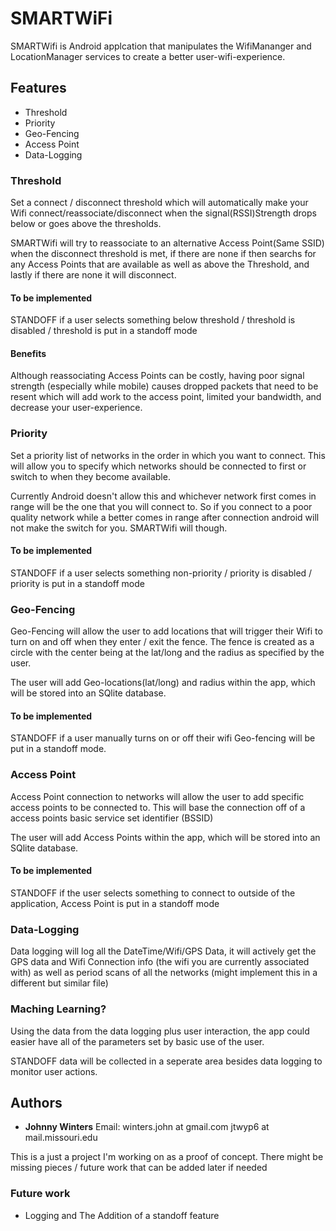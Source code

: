 # SMARTWiFi
SMARTWifi is Android applcation that manipulates the WifiMananger and LocationManager services to create a better user-wifi-experience.

## Features
* Threshold
* Priority
* Geo-Fencing
* Access Point
* Data-Logging

### Threshold
Set a connect / disconnect threshold which will automatically make your Wifi connect/reassociate/disconnect when the signal(RSSI)Strength drops below or goes above the thresholds.  

SMARTWifi will try to reassociate to an alternative Access Point(Same SSID) when the disconnect threshold is met, if there are none if then searchs for any Access Points that are available as well as above the Threshold, and lastly if there are none it will disconnect.

#### To be implemented
STANDOFF if a user selects something below threshold / threshold is disabled / threshold is put in a standoff mode

#### Benefits
Although reassociating Access Points can be costly, having poor signal strength (especially while mobile) causes dropped packets that need to be resent which will add work to the access point, limited your bandwidth, and decrease your user-experience.

### Priority
Set a priority list of networks in the order in which you want to connect.  This will allow you to specify which networks should be connected to first or switch to when they become available.

Currently Android doesn't allow this and whichever network first comes in range will be the one that you will connect to.  So if you connect to a poor quality network while a better comes in range after connection android will not make the switch for you.  SMARTWifi will though.

#### To be implemented
STANDOFF if a user selects something non-priority / priority is disabled / priority is put in a standoff mode

### Geo-Fencing

Geo-Fencing will allow the user to add locations that will trigger their Wifi to turn on and off when they enter / exit the fence.  The fence is created as a circle with the center being at the lat/long and the radius as specified by the user.

The user will add Geo-locations(lat/long) and radius within the app, which will be stored into an SQlite database. 

#### To be implemented
STANDOFF if a user manually turns on or off their wifi Geo-fencing will be put in a standoff mode.

### Access Point

Access Point connection to networks will allow the user to add specific access points to be connected to.  This will base the connection off of a access points basic service set identifier (BSSID) 

The user will add Access Points within the app, which will be stored into an SQlite database. 

#### To be implemented
STANDOFF if the user selects something to connect to outside of the application, Access Point is put in a standoff mode

### Data-Logging
Data logging will log all the DateTime/Wifi/GPS Data, it will actively get the GPS data and Wifi Connection info (the wifi you are currently associated with) as well as period scans of all the networks (might implement this in a different but similar file)

### Maching Learning? 
Using the data from the data logging plus user interaction, the app could easier have all of the parameters set by basic use of the user.

STANDOFF data will be collected in a seperate area besides data logging to monitor user actions.

## Authors
* **Johnny Winters**
Email: winters.john at gmail.com jtwyp6 at mail.missouri.edu

This is a just a project I'm working on as a proof of concept.  There might be missing pieces / future work that can be added later if needed

### Future work
* Logging and The Addition of a standoff feature
